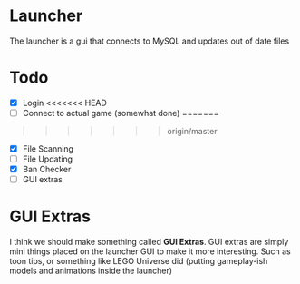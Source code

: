 # Launcher
The launcher is a gui that connects to MySQL
and updates out of date files
# Todo
- [x] Login
<<<<<<< HEAD
- [ ] Connect to actual game (somewhat done)
=======
>>>>>>> origin/master
- [x] File Scanning
- [ ] File Updating
- [x] Ban Checker
- [ ] GUI extras

# GUI Extras 
I think we should make something called **GUI Extras**.
GUI extras are simply mini things placed on the launcher GUI
to make it more interesting. Such as toon tips, or something like
LEGO Universe did (putting gameplay-ish models and animations inside
the launcher) 
